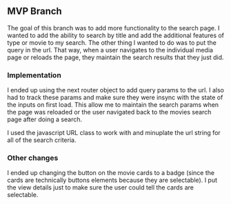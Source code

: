 ## MVP Branch

The goal of this branch was to add more functionality to the search page. I wanted to add the ability to search by title and add the additional features of type or movie to
my search. The other thing I wanted to do was to put the query in the url. That way, when a user navigates to the individual media page or reloads the page, they maintain
the search results that they just did.

### Implementation

I ended up using the next router object to add query params to the url. I also had to track these params and make sure they were insync with the state of the inputs on first load.
This allow me to maintain the search params when the page was reloaded or the user navigated back to the movies search page after doing a search.

I used the javascript URL class to work with and minuplate the url string for all of the search criteria.

### Other changes

I ended up changing the button on the movie cards to a badge (since the cards are technically buttons elements because they are selectable). I put the view details just to make sure
the user could tell the cards are selectable.

